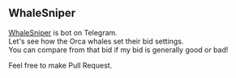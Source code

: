 ## WhaleSniper
[WhaleSniper](https://t.me/SnipeTheWhalesBot) is bot on Telegram.  
Let's see how the Orca whales set their bid settings.  
You can compare from that bid if my bid is generally good or bad!  
  
Feel free to make Pull Request.